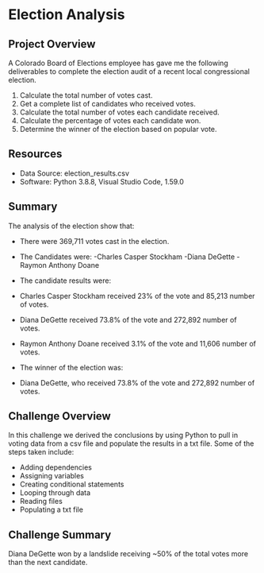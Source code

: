 # Election Analysis

## Project Overview
A Colorado Board of Elections employee has gave me the following deliverables to complete the election audit of a recent local congressional election.

1.	Calculate the total number of votes cast.
2.	Get a complete list of candidates who received votes.
3.	Calculate the total number of votes each candidate received.
4.	Calculate the percentage of votes each candidate won.
5.	Determine the winner of the election based on popular vote.

## Resources
-	Data Source: election_results.csv
-	Software: Python 3.8.8, Visual Studio Code, 1.59.0

## Summary
The analysis of the election show that:
-	There were 369,711 votes cast in the election.
-	The Candidates were:
  -Charles Casper Stockham
  -Diana DeGette
  -Raymon Anthony Doane

-	The candidate results were:
  - Charles Casper Stockham received 23% of the vote and 85,213 number of votes.
  - Diana DeGette received 73.8% of the vote and 272,892 number of votes.
  - Raymon Anthony Doane received 3.1% of the vote and 11,606 number of votes.
-	The winner of the election was:
  -	Diana DeGette, who received 73.8% of the vote and 272,892 number of votes.

## Challenge Overview
In this challenge we derived the conclusions by using Python to pull in voting data from a csv file and populate the results in a txt file.
Some of the steps taken include: 
-	Adding dependencies
-	Assigning variables
-	Creating conditional statements
-	Looping through data
-	Reading files
-	Populating a txt file

## Challenge Summary
Diana DeGette won by a landslide receiving ~50% of the total votes more than the next candidate. 
